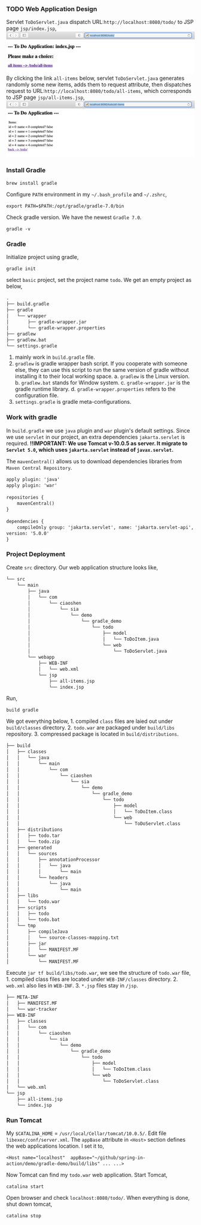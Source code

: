 ### TODO Web Application Design
Servlet `ToDoServlet.java` dispatch URL:`http://localhost:8080/todo/` to JSP page `jsp/index.jsp`,
![index-jsp](imgs/index-jsp.png)
By clicking the link `all-items` below, servlet `ToDoServlet.java` generates randomly some new items, adds them to request attribute, then dispatches request to URL:`http://localhost:8080/todo/all-items`, which corresponds to JSP page `jsp/all-items.jsp`,
![all-items-jsp](imgs/all-items-jsp.png)

### Install Gradle
```
brew install gradle
```

Configure `PATH` environment in my `~/.bash_profile` and `~/.zshrc`,
```
export PATH=$PATH:/opt/gradle/gradle-7.0/bin
```

Check gradle version. We have the newest `Gradle 7.0`.
```
gradle -v
```

### Gradle
Initialize project using gradle,
```
gradle init
```
select `basic` project, set the project name `todo`. We get an empty project as below,
```
.
├── build.gradle
├── gradle
│   └── wrapper
│       ├── gradle-wrapper.jar
│       └── gradle-wrapper.properties
├── gradlew
├── gradlew.bat
└── settings.gradle
```
1. mainly work in `build.gradle` file.
2. `gradlew` is gradle wrapper bash script. If you cooperate with someone else, they can use this script to run the same version of gradle without installing it to their local working space. 
    a. `gradlew` is the Linux version.
    b. `gradlew.bat` stands for Window system. 
    c. `gradle-wrapper.jar` is the gradle runtime library. 
    d. `gradle-wrapper.properties` refers to the configuration file.
3. `settings.gradle` is gradle meta-configurations.

### Work with gradle
In `build.gradle` we use `java` plugin and `war` plugin's default settings. Since we use `servlet` in our project, an extra dependencies `jakarta.servlet` is required. 
<b>!!IMPORTANT: We use Tomcat v-10.0.5 as server. It migrate to `Servlet 5.0`, which uses `jakarta.servlet` instead of `javax.servlet`.</b>

The `mavenCentral()` allows us to download dependencies libraries from `Maven Central Repository`.

```
apply plugin: 'java'
apply plugin: 'war'

repositories {
    mavenCentral()
}

dependencies {
    compileOnly group: 'jakarta.servlet', name: 'jakarta.servlet-api', version: '5.0.0'
}
```

### Project Deployment
Create `src` directory. Our web application structure looks like,
```
└── src
    └── main
        ├── java
        │   └── com
        │       └── ciaoshen
        │           └── sia
        │               └── demo
        │                   └── gradle_demo
        │                       └── todo
        │                           ├── model
        │                           │   └── ToDoItem.java
        │                           └── web
        │                               └── ToDoServlet.java
        └── webapp
            ├── WEB-INF
            │   └── web.xml
            └── jsp
                ├── all-items.jsp
                └── index.jsp
```

Run,
```
build gradle
```
We got everything below,
    1. compiled `class` files are laied out under `build/classes` directory.
    2. `todo.war` are packaged under `build/libs` repository.
    3. compressed package is located in `build/distributions`.
```
├── build
│   ├── classes
│   │   └── java
│   │       └── main
│   │           └── com
│   │               └── ciaoshen
│   │                   └── sia
│   │                       └── demo
│   │                           └── gradle_demo
│   │                               └── todo
│   │                                   ├── model
│   │                                   │   └── ToDoItem.class
│   │                                   └── web
│   │                                       └── ToDoServlet.class
│   ├── distributions
│   │   ├── todo.tar
│   │   └── todo.zip
│   ├── generated
│   │   └── sources
│   │       ├── annotationProcessor
│   │       │   └── java
│   │       │       └── main
│   │       └── headers
│   │           └── java
│   │               └── main
│   ├── libs
│   │   └── todo.war
│   ├── scripts
│   │   ├── todo
│   │   └── todo.bat
│   └── tmp
│       ├── compileJava
│       │   └── source-classes-mapping.txt
│       ├── jar
│       │   └── MANIFEST.MF
│       └── war
│           └── MANIFEST.MF
```

Execute `jar tf build/libs/todo.war`, we see the structure of `todo.war` file,
    1. compiled class files are located under `WEB-INF/classes` directory.
    2. `web.xml` also lies in `WEB-INF`.
    3. `*.jsp` files stay in `/jsp`.
```
├── META-INF
│   ├── MANIFEST.MF
│   └── war-tracker
├── WEB-INF
│   ├── classes
│   │   └── com
│   │       └── ciaoshen
│   │           └── sia
│   │               └── demo
│   │                   └── gradle_demo
│   │                       └── todo
│   │                           ├── model
│   │                           │   └── ToDoItem.class
│   │                           └── web
│   │                               └── ToDoServlet.class
│   └── web.xml
└── jsp
    ├── all-items.jsp
    └── index.jsp
```

### Run Tomcat
My `$CATALINA_HOME` = `/usr/local/Cellar/tomcat/10.0.5/`. Edit file `libexec/conf/server.xml`. The `appBase` attribute in `<Host>` section defines the web applications location. I set it to,
```
<Host name="localhost"  appBase="~/github/spring-in-action/demo/gradle-demo/build/libs" ... ...>
```
Now Tomcat can find my `todo.war` web application. Start Tomcat,
```
catalina start
```
Open browser and check `localhost:8080/todo/`. When everything is done, shut down tomcat,
```
catalina stop
```
